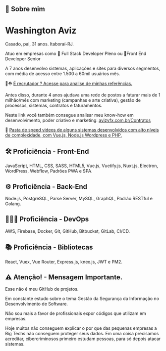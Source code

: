 
## 🚀 Sobre mim
# Washington Aviz
Casado, pai, 31 anos.
Itaboraí-RJ.

Atuo em empresas como 🥈 Full Stack Developer Pleno ou 🥇Front End Developer Senior

A 7 anos desenvolvo sistemas, aplicações e sites para diversos segmentos, com média de acesso entre 1.500 a 60mil usuários mês.

🧐⛑️ [É recrutador ? Acesse para analise de minhas referências.](https://avizvfx.com.br/Contratos)

Antes disso, durante 4 anos ajudava uma rede de postos a faturar mais de 1 milhão/mês com marketing (campanhas e arte criativa), gestão de processos, sistemas, contratos e faturamentos.

Neste link você também consegue analisar meu know-how em desenvolvimento, poder criativo e marketing: [avizvfx.com.br/Contratos](https://avizvfx.com.br/Contratos)

📂 [Pasta de speed videos de alguns sistemas desenvolvidos com alto níveis de complexidade, com Vue.js, Node.js Wordpress e PHP.](https://drive.google.com/file/d/1VAmZl-ADvK4l46JEUFREdv56jDkkmzH5/view?usp=sharing)

## 🛠 Proficiência - Front-End
JavaScript, HTML, CSS, SASS, HTML5, Vue.js, Vuetify.js, Nuxt.js, Electron, WordPress, Webflow, Padrões PWA e SPA.

## ⚙️ Proficiência - Back-End
Node.js, PostgreSQL, Parse Server, MySQL, GraphQL, Padrão RESTful e Golang.

## 👨🏼‍💻 Proficiência - DevOps
AWS, Firebase, Docker, Git, GitHub, Bitbucket, GitLab, CI/CD.

## 📚 Proficiência - Bibliotecas
React, Vuex, Vue Router, Express.js, knex.js, JWT e PM2.

## ⚠️ Atenção! - Mensagem Importante.
Esse não é meu GitHub de projetos.

Em constante estudo sobre o tema Gestão da Segurança da Informação no Desenvolvimento de Software.

Não sou mais a favor de profissionais expor códigos que utilizam em empresas.

Hoje muitos não conseguem explicar o por que das pequenas empresas a Big Techs não conseguem proteger seus dados. Em uma coisa precisamos acreditar, cibercriminosos primeiro estudam pessoas, para só depois atacar sistemas.

